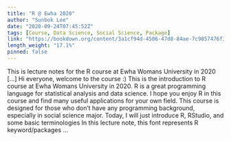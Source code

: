 ```yaml
---
title: "R @ Ewha 2020"
author: "Sunbok Lee"
date: "2020-09-24T07:45:52Z"
tags: [Course, Data Science, Social Science, Package]
link: "https://bookdown.org/content/3a1cf94d-4506-47d8-84ae-7c9857476f37/"
length_weight: "17.1%"
pinned: false
---
```


This is lecture notes for the R course at Ewha Womans University in 2020 [...] Hi everyone, welcome to the course :) This is the introduction to R course at Ewha Womans University in 2020. R is a great programming language for statistical analysis and data science. I hope you enjoy R in this course and find many useful applications for your own field. This course is designed for those who don’t have any programming background, especially in social science major. Today, I will just introduce R, RStudio, and some basic terminologies In this lecture note, this font represents R keyword/packages ...
